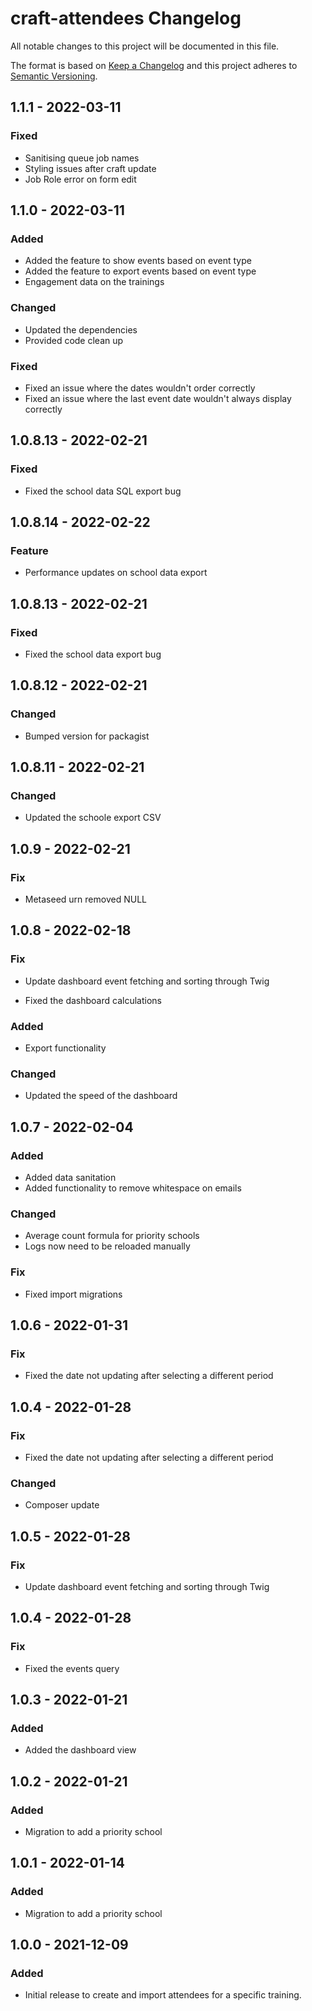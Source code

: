 # craft-attendees Changelog

All notable changes to this project will be documented in this file.

The format is based on [Keep a Changelog](http://keepachangelog.com/) and this project adheres to [Semantic Versioning](http://semver.org/).

## 1.1.1 - 2022-03-11

### Fixed
- Sanitising queue job names
- Styling issues after craft update
- Job Role error on form edit

## 1.1.0 - 2022-03-11

### Added
- Added the feature to show events based on event type
- Added the feature to export events based on event type
- Engagement data on the trainings

### Changed
- Updated the dependencies
- Provided code clean up

### Fixed
- Fixed an issue where the dates wouldn't order correctly
- Fixed an issue where the last event date wouldn't always display correctly

## 1.0.8.13 - 2022-02-21
### Fixed
- Fixed the school data SQL export bug

## 1.0.8.14 - 2022-02-22
### Feature
- Performance updates on school data export

## 1.0.8.13 - 2022-02-21
### Fixed
- Fixed the school data export bug

## 1.0.8.12 - 2022-02-21
### Changed
- Bumped version for packagist

## 1.0.8.11 - 2022-02-21
### Changed
- Updated the schoole export CSV

## 1.0.9 - 2022-02-21
### Fix
- Metaseed urn removed NULL

## 1.0.8 - 2022-02-18
### Fix
- Update dashboard event fetching and sorting through Twig

- Fixed the dashboard calculations

### Added
- Export functionality

### Changed
- Updated the speed of the dashboard

## 1.0.7 - 2022-02-04

### Added
- Added data sanitation
- Added functionality to remove whitespace on emails

### Changed
- Average count formula for priority schools
- Logs now need to be reloaded manually

### Fix
- Fixed import migrations

## 1.0.6 - 2022-01-31
### Fix
- Fixed the date not updating after selecting a different period

## 1.0.4 - 2022-01-28
### Fix
- Fixed the date not updating after selecting a different period

### Changed
- Composer update

## 1.0.5 - 2022-01-28
### Fix
- Update dashboard event fetching and sorting through Twig

## 1.0.4 - 2022-01-28
### Fix
- Fixed the events query

## 1.0.3 - 2022-01-21
### Added
- Added the dashboard view

## 1.0.2 - 2022-01-21
### Added
- Migration to add a priority school

## 1.0.1 - 2022-01-14
### Added
- Migration to add a priority school

## 1.0.0 - 2021-12-09
### Added
- Initial release to create and import attendees for a specific training.

